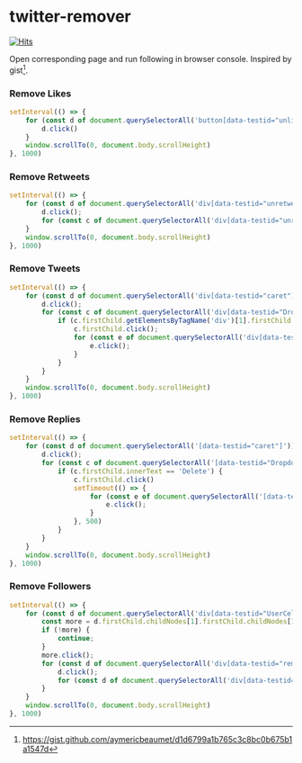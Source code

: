 # twitter-remover

[![Hits](https://hits.seeyoufarm.com/api/count/incr/badge.svg?url=https%3A%2F%2Fgithub.com%2Fnikolaydubina%2Ftwitter-remover&count_bg=%23848484&title_bg=%231DA1F2&icon=twitter.svg&icon_color=%23FFFEFE&title=removed&edge_flat=false)](https://hits.seeyoufarm.com)

Open corresponding page and run following in browser console. Inspired by gist[^gist].

### Remove Likes

```javascript
setInterval(() => {
    for (const d of document.querySelectorAll('button[data-testid="unlike"]')) {
        d.click()
    }
    window.scrollTo(0, document.body.scrollHeight)
}, 1000)
```

### Remove Retweets

```javascript
setInterval(() => {
    for (const d of document.querySelectorAll('div[data-testid="unretweet"]')) {
        d.click();
        for (const c of document.querySelectorAll('div[data-testid="unretweetConfirm"]')) { c.click(); }
    }
    window.scrollTo(0, document.body.scrollHeight)
}, 1000)
```

### Remove Tweets

```javascript
setInterval(() => {
    for (const d of document.querySelectorAll('div[data-testid="caret"]')) {
        d.click();
        for (const c of document.querySelectorAll('div[data-testid="Dropdown"]')) {
            if (c.firstChild.getElementsByTagName('div')[1].firstChild.firstChild.innerText == "Delete") {
                c.firstChild.click();
                for (const e of document.querySelectorAll('div[data-testid="confirmationSheetConfirm"]')) {
                    e.click();
                }
            }
        }
    }
    window.scrollTo(0, document.body.scrollHeight)
}, 1000)
```

### Remove Replies

```javascript
setInterval(() => {
    for (const d of document.querySelectorAll('[data-testid="caret"]')) {
        d.click();
        for (const c of document.querySelectorAll('[data-testid="Dropdown"]')) {
            if (c.firstChild.innerText == 'Delete') {
                c.firstChild.click()
                setTimeout(() => {
                    for (const e of document.querySelectorAll('[data-testid="confirmationSheetConfirm"]')) {
                        e.click();
                    }
                }, 500)
            }
        }
    }
    window.scrollTo(0, document.body.scrollHeight)
}, 1000)
```

### Remove Followers 

```javascript
setInterval(() => {
    for (const d of document.querySelectorAll('div[data-testid="UserCell"]')) {
        const more = d.firstChild.childNodes[1].firstChild.childNodes[1].childNodes[2].firstChild;
        if (!more) {
            continue;
        }
        more.click();
        for (const d of document.querySelectorAll('div[data-testid="removeFollower"]')) {
            d.click();
            for (const d of document.querySelectorAll('div[data-testid="confirmationSheetConfirm"]')) { d.click(); }
        }
    }
    window.scrollTo(0, document.body.scrollHeight)
}, 1000)
```

[^gist]: https://gist.github.com/aymericbeaumet/d1d6799a1b765c3c8bc0b675b1a1547d
